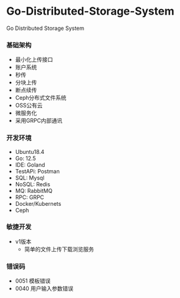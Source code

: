 # Go-Distributed-Storage-System
Go Distributed Storage System

### 基础架构
- 最小化上传接口
- 账户系统
- 秒传
- 分块上传
- 断点续传
- Ceph分布式文件系统
- OSS公有云
- 微服务化
- 采用GRPC内部通讯

### 开发环境
- Ubuntu18.4
- Go: 12.5
- IDE: Goland
- TestAPi: Postman
- SQL: Mysql
- NoSQL: Redis
- MQ: RabbitMQ
- RPC: GRPC
- Docker/Kubernets
- Ceph

### 敏捷开发
- v1版本
    - 简单的文件上传下载浏览服务
    
    
### 错误码
- 0051 模板错误
- 0040 用户输入参数错误
    